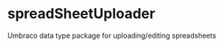spreadSheetUploader
===================

Umbraco data type package for uploading/editing spreadsheets
